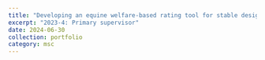 ```yaml
---
title: "Developing an equine welfare-based rating tool for stable design assessment"
excerpt: "2023-4: Primary supervisor"
date: 2024-06-30
collection: portfolio
category: msc
---
```

 
